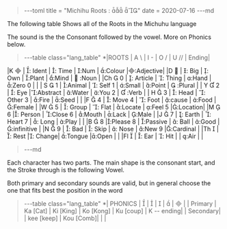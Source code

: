 >---toml
title = "Michihu Roots :  "
date = 2020-07-16
>---md

The following table Shows all of the Roots in the Michuhu language

The sound is the the Consonant followed by the vowel. More on Phonics below.
 
>---table class="lang_table"
*|ROOTS 	| A  \     	| I   -      	| O	/	| U  //		| Ending|

|K 		| : Ident	| : Time	| :Num	| :Colour	|:Adjective|
|D 		| : Big    	| : Own    	| :Plant	| :Mind   	|  :Noun	 |
|Ch 	0	| : Article	| : Thing 	| :Hand	| :Zero 0	| 		 |
| S 	1	| :Animal	| : Self 1 	| :Small	| :Point  	|  :Plural	 |
| Y  	2 	| : Eye	|:Abstract	| :Water	| :You 2  	|  :Verb 	 |
| H 	3	| : Head	| : Other 3	| :Fire	| :Seed   	| 		 |
|F 	4	| : Move 4	| : Foot   	| :cause	| :Food   	| :Female	 |
|W 	5	| : Group	| : Flat	| :Locate	| :Feel 5	|:Location|
|M 	6	|: Person	| :Close 6	| :Mouth	| :Lack	| :Male	 |
|J 	7	| : Earth	| : Heart 7	| : Long	| :Play	| 		 |
|B 	8	|:Please 8	| :Passive 	| : Ball	| :Good	|:infinitive |
|N 	9	| : Bad    	| : Skip	| : Nose	| :New 9	|:Cardinal	 |
|Th  	| : Rest  	|: Change| :Tongue	|:Open 	| 		 |
|Fl 		| : Ear   	| : Hit	|           	| :Air	| 		 |


>---md

Each character has two parts. The main shape is the consonant start, and the Stroke through is the following Vowel.

Both primary and secondary sounds are valid, but in general choose the one that fits best the position in the word

>---table class="lang_table"
*| PHONICS |  		|  		|  		|  		|  |
| Primary | Ka [Cat] | Ki [King] | Ko [Kong] | Ku [coup] | K -- ending|
| Secondary|	| kee [keep]  | Kou [Comb]| | |
 

